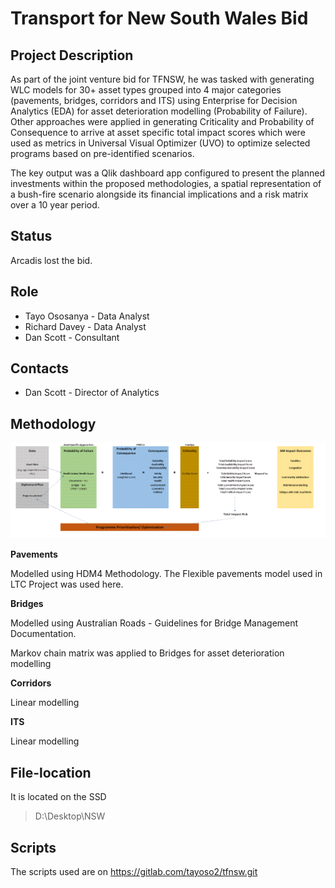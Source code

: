 # Transport for New South Wales Bid

## Project Description

As part of the joint venture bid for TFNSW, he was tasked with generating WLC models for 30+ asset types grouped into 4 major categories (pavements, bridges, corridors and ITS) using Enterprise for Decision Analytics (EDA) for asset deterioration modelling (Probability of Failure). Other approaches were applied in generating Criticality and Probability of Consequence to arrive at asset specific total impact scores which were used as metrics in Universal Visual Optimizer (UVO) to optimize selected programs based on pre-identified scenarios.

The key output was a Qlik dashboard app configured to present the planned investments within the proposed methodologies, a spatial representation of a bush-fire scenario alongside its financial implications and a risk matrix over a 10 year period.



## Status

Arcadis lost the bid.  



## Role

- Tayo Ososanya - Data Analyst
- Richard Davey - Data Analyst
- Dan Scott - Consultant

 

## Contacts 

- Dan Scott - Director of Analytics



## Methodology

![img](./images/clip_image002.gif)

**Pavements**

Modelled using HDM4 Methodology. The Flexible pavements model used in LTC Project was used here.

**Bridges**

Modelled using Australian Roads - Guidelines for Bridge Management Documentation. 

Markov chain matrix was applied to Bridges for asset deterioration modelling

**Corridors**

Linear modelling

**ITS**

Linear modelling



## File-location

It is located on the SSD 

> D:\Desktop\NSW



## Scripts

The scripts used are on https://gitlab.com/tayoso2/tfnsw.git
